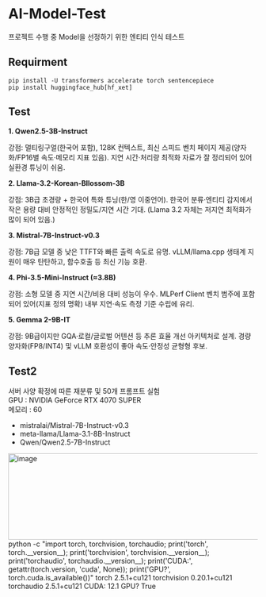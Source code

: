 # AI-Model-Test
프로젝트 수행 중 Model을 선정하기 위한 엔티티 인식 테스트

## Requirment
```
pip install -U transformers accelerate torch sentencepiece
pip install huggingface_hub[hf_xet]
```

## Test
**1. Qwen2.5-3B-Instruct**

강점: 멀티링구얼(한국어 포함), 128K 컨텍스트, 최신 스피드 벤치 페이지 제공(양자화/FP16별 속도·메모리 지표 있음). 지연 시간·처리량 최적화 자료가 잘 정리되어 있어 실환경 튜닝이 쉬움.

**2. Llama-3.2-Korean-Bllossom-3B**

강점: 3B급 초경량 + 한국어 특화 튜닝(한/영 이중언어). 한국어 분류·엔티티 감지에서 작은 용량 대비 안정적인 정밀도/지연 시간 기대. (Llama 3.2 자체는 저지연 최적화가 많이 되어 있음.)

**3. Mistral-7B-Instruct-v0.3**

강점: 7B급 모델 중 낮은 TTFT와 빠른 출력 속도로 유명. vLLM/llama.cpp 생태계 지원이 매우 탄탄하고, 함수호출 등 최신 기능 호환.

**4. Phi-3.5-Mini-Instruct (≈3.8B)**

강점: 소형 모델 중 지연 시간/비용 대비 성능이 우수. MLPerf Client 벤치 범주에 포함되어 있어(지표 정의 명확) 내부 지연·속도 측정 기준 수립에 유리.

**5. Gemma 2-9B-IT**

강점: 9B급이지만 GQA·로컬/글로벌 어텐션 등 추론 효율 개선 아키텍처로 설계. 경량 양자화(FP8/INT4) 및 vLLM 호환성이 좋아 속도·안정성 균형형 후보.

## Test2
서버 사양 확정에 따른 재분류 및 50개 프롬프트 실험<br>
GPU : NVIDIA GeForce RTX 4070 SUPER<BR>
메모리 : 60
<ul>
  <li>mistralai/Mistral-7B-Instruct-v0.3</li>
  <li>meta-llama/Llama-3.1-8B-Instruct</li>
  <li>Qwen/Qwen2.5-7B-Instruct</li>
</ul>
<img width="1098" height="174" alt="image" src="https://github.com/user-attachments/assets/93ef0011-44b4-4a86-892d-52127df7e164" />
python -c "import torch, torchvision, torchaudio; print('torch', torch.__version__); print('torchvision', torchvision.__version__); print('torchaudio', torchaudio.__version__); print('CUDA:', getattr(torch.version, 'cuda', None)); print('GPU?', torch.cuda.is_available())"
torch 2.5.1+cu121
torchvision 0.20.1+cu121
torchaudio 2.5.1+cu121
CUDA: 12.1
GPU? True

